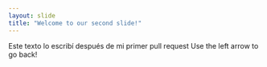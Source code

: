 ```yaml
---
layout: slide
title: "Welcome to our second slide!"
---
```

Este texto lo escribí después de mi primer pull request
Use the left arrow to go back!
